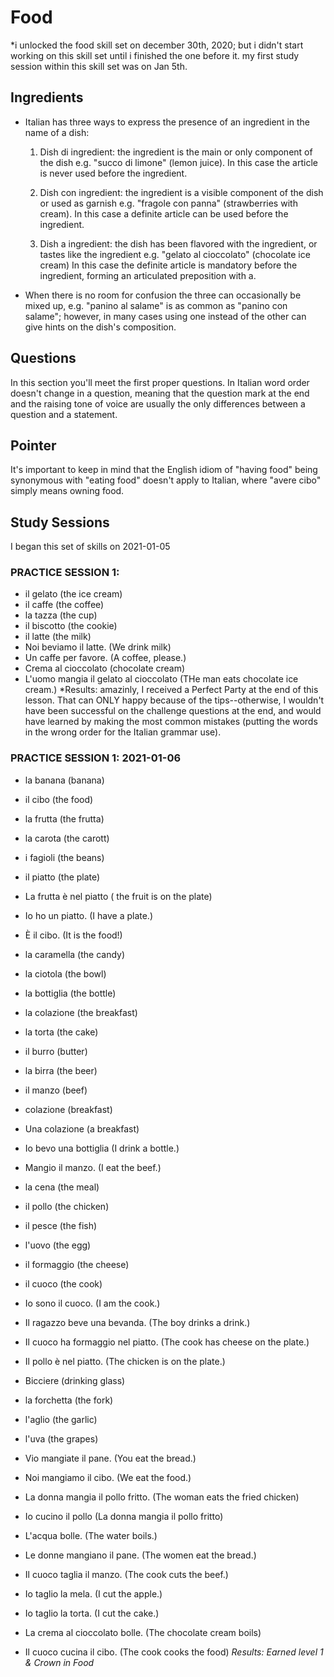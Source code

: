# Food
*i unlocked the food skill set on december 30th, 2020; but i didn't start working on this skill set until i finished the one before it. my first  study session within this skill set was on Jan 5th. 

## Ingredients
* Italian has three ways to express the presence of an ingredient in the name of a dish:

    1. Dish di ingredient: the ingredient is the main or only component of the dish
    e.g. "succo di limone" (lemon juice). 
    In this case the article is never used before the ingredient.
    
    2. Dish con ingredient: the ingredient is a visible component of the dish or used as garnish
    e.g. "fragole con panna" (strawberries with cream). 
    In this case a definite article can be used before the ingredient.
    
    3. Dish a ingredient: the dish has been flavored with the ingredient, or tastes like the ingredient
    e.g. "gelato al cioccolato" (chocolate ice cream)
    In this case the definite article is mandatory before the ingredient, forming an articulated preposition with a.

* When there is no room for confusion the three can occasionally be mixed up, e.g. "panino al salame" is as common as "panino con salame"; however, in many cases using one instead of the other can give hints on the dish's composition.


## Questions
In this section you'll meet the first proper questions. 
In Italian word order doesn't change in a question, meaning that the question mark at the end 
and the raising tone of voice are usually the only differences between a question and a statement.


## Pointer 
It's important to keep in mind that the English idiom of "having food" 
being synonymous with "eating food" doesn't apply to Italian,
where "avere cibo" simply means owning food.

## Study Sessions 
I began this set of skills on 2021-01-05

### PRACTICE SESSION 1:
* il gelato (the ice cream)
* il caffe (the coffee)
* la tazza (the cup)
* il biscotto (the cookie)
* il latte (the milk)
* Noi beviamo il latte. (We drink milk)
* Un caffe per favore. (A coffee, please.)
* Crema al cioccolato (chocolate cream)
* L'uomo mangia il gelato al cioccolato (THe man eats chocolate ice cream.)
*Results: amazinly, I received a Perfect Party at the end of this lesson.  That can ONLY happy because of the tips--otherwise, I wouldn't have been successful on the challenge questions at the end, and would have learned by making the most common mistakes (putting the words in the wrong order for the Italian grammar use).


### PRACTICE SESSION 1: 2021-01-06
* la banana (banana)
* il cibo (the food)
* la frutta (the frutta)
* la carota (the carott)
* i fagioli (the beans)
* il piatto (the plate)
* La frutta è nel piatto ( the fruit is on the plate)
* Io ho un piatto. (I have a plate.)
* È il cibo. (It is the food!)
* la caramella (the candy)


* la ciotola (the bowl)
* la bottiglia (the bottle)
* la colazione (the breakfast)
* la torta (the cake)
* il burro (butter)
* la birra (the beer)
* il manzo (beef) 
* colazione (breakfast)
* Una colazione (a breakfast)
* Io bevo una bottiglia (I drink a bottle.)
* Mangio il manzo. (I eat the beef.)


* la cena (the meal)
* il pollo (the chicken)
* il pesce (the fish)
* l'uovo (the egg)
* il formaggio (the cheese)
* il cuoco (the cook)
* Io sono il cuoco. (I am the cook.)
* Il ragazzo beve una bevanda. (The boy drinks a drink.)
* Il cuoco ha formaggio nel piatto. (The cook has cheese on the plate.)
* Il pollo è nel piatto. (The chicken is on the plate.)

* Bicciere (drinking glass)
* la forchetta (the fork)
* l'aglio (the garlic)
* l'uva (the grapes)
* Vio mangiate il pane. (You eat the bread.)
* Noi mangiamo il cibo. (We eat the food.) 
* La donna mangia il pollo fritto. (The woman eats the fried chicken)

* Io cucino il pollo (La donna mangia il pollo fritto)
* L'acqua bolle. (The water boils.)
* Le donne mangiano il pane. (The women eat the bread.)
* Il cuoco taglia il manzo. (The cook cuts the beef.)
* Io taglio la mela. (I cut the apple.)
* Io taglio la torta. (I cut the cake.)
* La crema al cioccolato bolle. (The chocolate cream boils)
* Il cuoco cucina il cibo. (The cook cooks the food)
*Results: Earned level 1 & Crown in Food*

